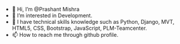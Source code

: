 - 👋 Hi, I’m @Prashant Mishra
- 👀 I’m interested in Development.
- 🌱 I have technical skills knowledge such as Python, Django, MVT, HTML5, CSS, Bootstrap, JavaScript, PLM-Teamcenter.
- 📫 How to reach me through github profile.
<!---
PrashantMish/PrashantMish is a ✨ special ✨ repository because its `README.md` (this file) appears on your GitHub profile.
You can click the Preview link to take a look at your changes.
--->
